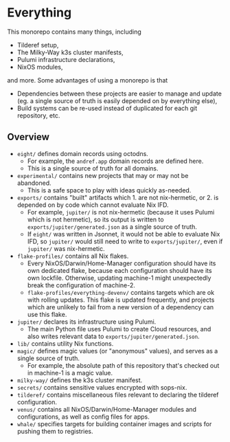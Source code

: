 # Everything

This monorepo contains many things, including
- Tilderef setup,
- The Milky-Way k3s cluster manifests,
- Pulumi infrastructure declarations,
- NixOS modules,

and more. Some advantages of using a monorepo is that
- Dependencies between these projects are easier to manage and update (eg. a single source of truth is easily depended on by everything else),
- Build systems can be re-used instead of duplicated for each git repository,
etc.

## Overview

- `eight/` defines domain records using octodns.
    - For example, the `andref.app` domain records are defined here.
    - This is a single source of truth for all domains.
- `experimental/` contains new projects that may or may not be abandoned.
    - This is a safe space to play with ideas quickly as-needed.
- `exports/` contains "built" artifacts which 1. are not nix-hermetic, or 2. is depended on by code which cannot evaluate Nix IFD.
    - For example, `jupiter/` is not nix-hermetic (because it uses Pulumi which is not hermetic), so its output is written to `exports/jupiter/generated.json` as a single source of truth.
    - If `eight/` was written in Jsonnet, it would not be able to evaluate Nix IFD, so `jupiter/` would still need to write to `exports/jupiter/`, even if `jupiter/` was nix-hermetic.
- `flake-profiles/` contains all Nix flakes.
    - Every NixOS/Darwin/Home-Manager configuration should have its own dedicated flake, because each configuration should have its own lockfile. Otherwise, updating machine-1 might unexpectedly break the configuration of machine-2.
    - `flake-profiles/everything-devenv/` contains targets which are ok with rolling updates. This flake is updated frequently, and projects which are unlikely to fail from a new version of a dependency can use this flake.
- `jupiter/` declares its infrastructure using Pulumi.
    - The main Python file uses Pulumi to create Cloud resources, and also writes relevant data to `exports/jupiter/generated.json`.
- `lib/` contains utility Nix functions.
- `magic/` defines magic values (or "anonymous" values), and serves as a single source of truth.
    - For example, the absolute path of this repository that's checked out in machine-1 is a magic value.
- `milky-way/` defines the k3s cluster manifest.
- `secrets/` contains sensitive values encrypted with sops-nix.
- `tilderef/` contains miscellaneous files relevant to declaring the tilderef configuration.
- `venus/` contains all NixOS/Darwin/Home-Manager modules and configurations, as well as config files for apps.
- `whale/` specifies targets for building container images and scripts for pushing them to registries.